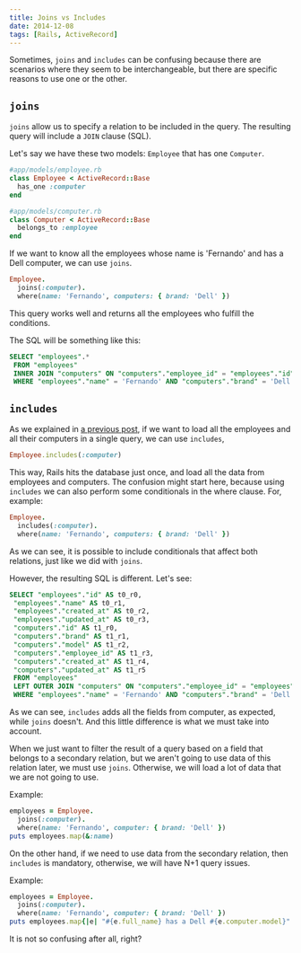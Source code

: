 ```yaml
---
title: Joins vs Includes
date: 2014-12-08
tags: [Rails, ActiveRecord]
---
```


Sometimes, `joins` and `includes` can be confusing because there are scenarios where they seem to be interchangeable, but there are specific reasons to use one or the other.

## `joins`

`joins` allow us to specify a relation to be included in the query. The resulting query will include a `JOIN` clause (SQL).

Let's say we have these two models: `Employee` that has one `Computer`.

```ruby
#app/models/employee.rb
class Employee < ActiveRecord::Base
  has_one :computer
end

#app/models/computer.rb
class Computer < ActiveRecord::Base
  belongs_to :employee
end
```

If we want to know all the employees whose name is 'Fernando' and has a Dell computer, we can use `joins`.

```ruby
Employee.
  joins(:computer).
  where(name: 'Fernando', computers: { brand: 'Dell' })
```

This query works well and returns all the employees who fulfill the conditions.

The SQL will be something like this:

```sql
SELECT "employees".*
 FROM "employees"
 INNER JOIN "computers" ON "computers"."employee_id" = "employees"."id"
 WHERE "employees"."name" = 'Fernando' AND "computers"."brand" = 'Dell'

```

## `includes`

As we explained in [a previous post](/2014/02/03/how-to-fix-n-1-queries-in-rails.html), if we want to load all the employees and all their computers in a single query, we can use `includes`, 

```ruby
Employee.includes(:computer)
```

This way, Rails hits the database just once, and load all the data from employees and computers. The confusion might start here, because using `includes` we can also perform some conditionals in the where clause. For, example:

```ruby
Employee.
  includes(:computer).
  where(name: 'Fernando', computers: { brand: 'Dell' })
```

As we can see, it is possible to include conditionals that affect both relations, just like we did with `joins`.

However, the resulting SQL is different. Let's see:

```sql
SELECT "employees"."id" AS t0_r0,
 "employees"."name" AS t0_r1,
 "employees"."created_at" AS t0_r2,
 "employees"."updated_at" AS t0_r3,
 "computers"."id" AS t1_r0,
 "computers"."brand" AS t1_r1,
 "computers"."model" AS t1_r2,
 "computers"."employee_id" AS t1_r3,
 "computers"."created_at" AS t1_r4,
 "computers"."updated_at" AS t1_r5
 FROM "employees"
 LEFT OUTER JOIN "computers" ON "computers"."employee_id" = "employees"."id"
 WHERE "employees"."name" = 'Fernando' AND "computers"."brand" = 'Dell'
```

As we can see, `includes` adds all the fields from computer, as expected, while `joins` doesn't. And this little difference is what we must take into account.

When we just want to filter the result of a query based on a field that belongs to a secondary relation, but we aren't going to use data of this relation later, we must use `joins`. Otherwise, we will load a lot of data that we are not going to use.

Example:

```ruby
employees = Employee.
  joins(:computer).
  where(name: 'Fernando', computer: { brand: 'Dell' })
puts employees.map(&:name)
```

On the other hand, if we need to use data from the secondary relation, then `includes` is mandatory, otherwise, we will have N+1 query issues.

Example:

```ruby
employees = Employee.
  joins(:computer).
  where(name: 'Fernando', computer: { brand: 'Dell' })
puts employees.map{|e| "#{e.full_name} has a Dell #{e.computer.model}" }
```

It is not so confusing after all, right?

